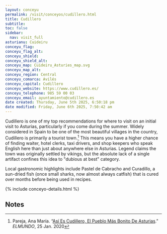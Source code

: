 ```yaml
---
layout: conceyu
permalink: /visit/conceyos/cudillero.html
title: Cudillero
subtitle: 
toc: false
sidebar:
  nav: visit_full
asturianu: Cuideiru
conceyu_flag:
conceyu_flag_alt:
conceyu_shield:
conceyu_shield_alt:
conceyu_map: Cuideiru_Asturies_map.svg
conceyu_map_alt:
conceyu_region: Central
conceyu_comarca: Avilés
conceyu_capital: Cudillero
conceyu_website: https://www.cudillero.es/
conceyu_telephone: 985 59 00 03
conceyu_email: ayuntamiento@cudillero.es
date created: Thursday, June 5th 2025, 6:50:18 pm
date modified: Friday, June 6th 2025, 7:50:42 am
---
```


Cudillero is one of my top recommendations for where to visit on an initial visit to Asturias, particularly if you come during the summer. Widely considered in Spain to be one of the most beautiful villages in the country, Cudillero is primarily a tourist town.[^1] This means you have a higher chance of finding waiter, hotel clerks, taxi drivers, and shop keepers who speak English here than just about anywhere else in Asturias. Legend claims the town was originally settled by vikings, but the absolute lack of a single artifact confines this idea to "dubious at best" category.

Local gastronomic highlights include Pastel de Cabracho and Curadillo, a sun-dried fish (once small sharks, now almost always catfish) that is cured over months before being used in recipes. 

{% include conceyo-details.html %}

## Notes

[^1]: Pareja, Ana María. “[Así Es Cudillero, El Pueblo Más Bonito De Asturias](www.elmundo.es/viajes/espana/2020/01/25/5e286f90fdddff36808b46cd.html).” _ELMUNDO_, 25 Jan. 2020